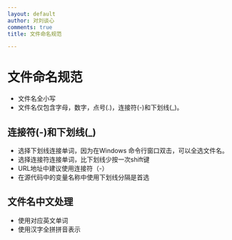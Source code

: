 ```yaml
---
layout: default
author: 对刘谈心
comments: true
title: 文件命名规范

---
```


# 文件命名规范

- 文件名全小写
- 文件名仅包含字母，数字，点号(.)，连接符(-)和下划线(_)。

## 连接符(-)和下划线(_)

- 选择下划线连接单词，因为在Windows 命令行窗口双击，可以全选文件名。
- 选择连接符连接单词，比下划线少按一次shift键
- URL地址中建议使用连接符（-）
- 在源代码中的变量名称中使用下划线分隔是首选

## 文件名中文处理

- 使用对应英文单词
- 使用汉字全拼拼音表示
